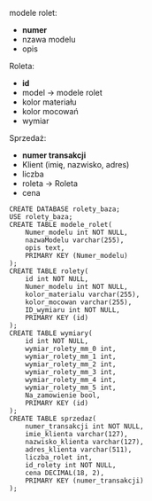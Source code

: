 modele rolet:

- **numer**
- nzawa modelu
- opis

Roleta:

- **id**
- model -> modele rolet
- kolor materiału
- kolor mocowań
- wymiar

Sprzedaż:

- **numer transakcji**
- Klient (imię, nazwisko, adres)
- liczba
- roleta -> Roleta
- cena

```mysql
CREATE DATABASE rolety_baza;
USE rolety_baza;
CREATE TABLE modele_rolet(
	Numer_modelu int NOT NULL,
	nazwaModelu varchar(255),
	opis text,
    PRIMARY KEY (Numer_modelu)
);
CREATE TABLE rolety(
	id int NOT NULL,
    Numer_modelu int NOT NULL,
    kolor_materialu varchar(255),
    kolor_mocowan varchar(255),
    ID_wymiaru int NOT NULL,
    PRIMARY KEY (id)
);
CREATE TABLE wymiary(
    id int NOT NULL,
    wymiar_rolety_mm_0 int,
    wymiar_rolety_mm_1 int,
    wymiar_rolety_mm_2 int,
    wymiar_rolety_mm_3 int,
    wymiar_rolety_mm_4 int,
    wymiar_rolety_mm_5 int,
    Na_zamowienie bool,
    PRIMARY KEY (id)
);
CREATE TABLE sprzedaz(
	numer_transakcji int NOT NULL,
    imie_klienta varchar(127),
    nazwisko_klienta varchar(127),
    adres_klienta varchar(511),
    liczba_rolet int,
    id_rolety int NOT NULL,
    cena DECIMAL(18, 2),
    PRIMARY KEY (numer_transakcji)
);

```


